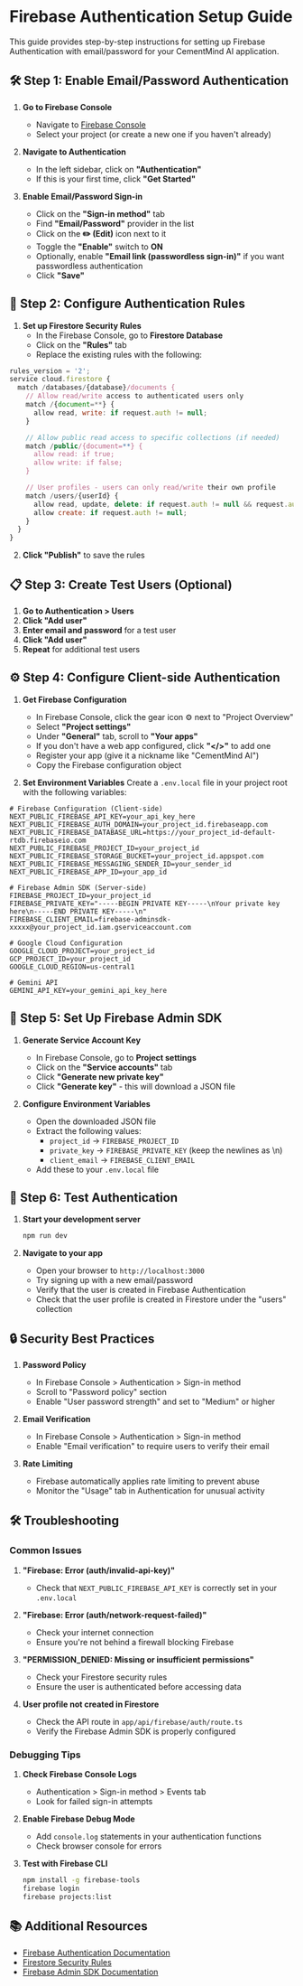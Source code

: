 # Firebase Authentication Setup Guide

This guide provides step-by-step instructions for setting up Firebase Authentication with email/password for your CementMind AI application.

## 🛠️ Step 1: Enable Email/Password Authentication

1. **Go to Firebase Console**

   - Navigate to [Firebase Console](https://console.firebase.google.com/)
   - Select your project (or create a new one if you haven't already)

2. **Navigate to Authentication**

   - In the left sidebar, click on **"Authentication"**
   - If this is your first time, click **"Get Started"**

3. **Enable Email/Password Sign-in**
   - Click on the **"Sign-in method"** tab
   - Find **"Email/Password"** provider in the list
   - Click on the **✏️ (Edit)** icon next to it
   - Toggle the **"Enable"** switch to **ON**
   - Optionally, enable **"Email link (passwordless sign-in)"** if you want passwordless authentication
   - Click **"Save"**

## 🔐 Step 2: Configure Authentication Rules

1. **Set up Firestore Security Rules**
   - In the Firebase Console, go to **Firestore Database**
   - Click on the **"Rules"** tab
   - Replace the existing rules with the following:

```javascript
rules_version = '2';
service cloud.firestore {
  match /databases/{database}/documents {
    // Allow read/write access to authenticated users only
    match /{document=**} {
      allow read, write: if request.auth != null;
    }

    // Allow public read access to specific collections (if needed)
    match /public/{document=**} {
      allow read: if true;
      allow write: if false;
    }

    // User profiles - users can only read/write their own profile
    match /users/{userId} {
      allow read, update, delete: if request.auth != null && request.auth.uid == userId;
      allow create: if request.auth != null;
    }
  }
}
```

2. **Click "Publish"** to save the rules

## 📋 Step 3: Create Test Users (Optional)

1. **Go to Authentication > Users**
2. **Click "Add user"**
3. **Enter email and password** for a test user
4. **Click "Add user"**
5. **Repeat** for additional test users

## ⚙️ Step 4: Configure Client-side Authentication

1. **Get Firebase Configuration**

   - In Firebase Console, click the gear icon ⚙️ next to "Project Overview"
   - Select **"Project settings"**
   - Under **"General"** tab, scroll to **"Your apps"**
   - If you don't have a web app configured, click **"</>"** to add one
   - Register your app (give it a nickname like "CementMind AI")
   - Copy the Firebase configuration object

2. **Set Environment Variables**
   Create a `.env.local` file in your project root with the following variables:

```env
# Firebase Configuration (Client-side)
NEXT_PUBLIC_FIREBASE_API_KEY=your_api_key_here
NEXT_PUBLIC_FIREBASE_AUTH_DOMAIN=your_project_id.firebaseapp.com
NEXT_PUBLIC_FIREBASE_DATABASE_URL=https://your_project_id-default-rtdb.firebaseio.com
NEXT_PUBLIC_FIREBASE_PROJECT_ID=your_project_id
NEXT_PUBLIC_FIREBASE_STORAGE_BUCKET=your_project_id.appspot.com
NEXT_PUBLIC_FIREBASE_MESSAGING_SENDER_ID=your_sender_id
NEXT_PUBLIC_FIREBASE_APP_ID=your_app_id

# Firebase Admin SDK (Server-side)
FIREBASE_PROJECT_ID=your_project_id
FIREBASE_PRIVATE_KEY="-----BEGIN PRIVATE KEY-----\nYour private key here\n-----END PRIVATE KEY-----\n"
FIREBASE_CLIENT_EMAIL=firebase-adminsdk-xxxxx@your_project_id.iam.gserviceaccount.com

# Google Cloud Configuration
GOOGLE_CLOUD_PROJECT=your_project_id
GCP_PROJECT_ID=your_project_id
GOOGLE_CLOUD_REGION=us-central1

# Gemini API
GEMINI_API_KEY=your_gemini_api_key_here
```

## 🔑 Step 5: Set Up Firebase Admin SDK

1. **Generate Service Account Key**

   - In Firebase Console, go to **Project settings**
   - Click on the **"Service accounts"** tab
   - Click **"Generate new private key"**
   - Click **"Generate key"** - this will download a JSON file

2. **Configure Environment Variables**
   - Open the downloaded JSON file
   - Extract the following values:
     - `project_id` → `FIREBASE_PROJECT_ID`
     - `private_key` → `FIREBASE_PRIVATE_KEY` (keep the newlines as \n)
     - `client_email` → `FIREBASE_CLIENT_EMAIL`
   - Add these to your `.env.local` file

## 🧪 Step 6: Test Authentication

1. **Start your development server**

   ```bash
   npm run dev
   ```

2. **Navigate to your app**
   - Open your browser to `http://localhost:3000`
   - Try signing up with a new email/password
   - Verify that the user is created in Firebase Authentication
   - Check that the user profile is created in Firestore under the "users" collection

## 🔒 Security Best Practices

1. **Password Policy**

   - In Firebase Console > Authentication > Sign-in method
   - Scroll to "Password policy" section
   - Enable "User password strength" and set to "Medium" or higher

2. **Email Verification**

   - In Firebase Console > Authentication > Sign-in method
   - Enable "Email verification" to require users to verify their email

3. **Rate Limiting**
   - Firebase automatically applies rate limiting to prevent abuse
   - Monitor the "Usage" tab in Authentication for unusual activity

## 🛠️ Troubleshooting

### Common Issues

1. **"Firebase: Error (auth/invalid-api-key)"**

   - Check that `NEXT_PUBLIC_FIREBASE_API_KEY` is correctly set in your `.env.local`

2. **"Firebase: Error (auth/network-request-failed)"**

   - Check your internet connection
   - Ensure you're not behind a firewall blocking Firebase

3. **"PERMISSION_DENIED: Missing or insufficient permissions"**

   - Check your Firestore security rules
   - Ensure the user is authenticated before accessing data

4. **User profile not created in Firestore**
   - Check the API route in `app/api/firebase/auth/route.ts`
   - Verify the Firebase Admin SDK is properly configured

### Debugging Tips

1. **Check Firebase Console Logs**

   - Authentication > Sign-in method > Events tab
   - Look for failed sign-in attempts

2. **Enable Firebase Debug Mode**

   - Add `console.log` statements in your authentication functions
   - Check browser console for errors

3. **Test with Firebase CLI**
   ```bash
   npm install -g firebase-tools
   firebase login
   firebase projects:list
   ```

## 📚 Additional Resources

- [Firebase Authentication Documentation](https://firebase.google.com/docs/auth)
- [Firestore Security Rules](https://firebase.google.com/docs/firestore/security/get-started)
- [Firebase Admin SDK Documentation](https://firebase.google.com/docs/admin/setup)
